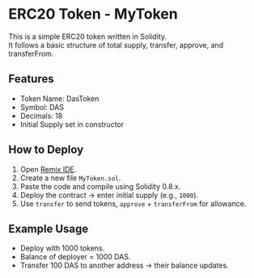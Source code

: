 # ERC20 Token - MyToken

This is a simple ERC20 token written in Solidity.  
It follows a basic structure of total supply, transfer, approve, and transferFrom.

## Features
- Token Name: DasToken
- Symbol: DAS
- Decimals: 18
- Initial Supply set in constructor

## How to Deploy
1. Open [Remix IDE](https://remix.ethereum.org/).
2. Create a new file `MyToken.sol`.
3. Paste the code and compile using Solidity 0.8.x.
4. Deploy the contract → enter initial supply (e.g., `1000`).
5. Use `transfer` to send tokens, `approve` + `transferFrom` for allowance.

## Example Usage
- Deploy with 1000 tokens.
- Balance of deployer = 1000 DAS.
- Transfer 100 DAS to another address → their balance updates.
